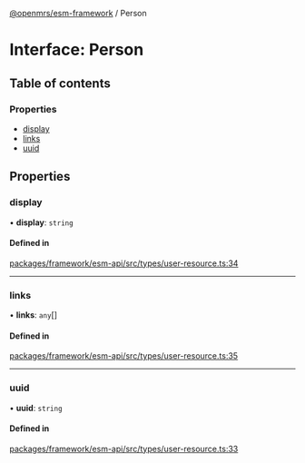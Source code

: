 [@openmrs/esm-framework](../API.md) / Person

# Interface: Person

## Table of contents

### Properties

- [display](Person.md#display)
- [links](Person.md#links)
- [uuid](Person.md#uuid)

## Properties

### display

• **display**: `string`

#### Defined in

[packages/framework/esm-api/src/types/user-resource.ts:34](https://github.com/openmrs/openmrs-esm-core/blob/main/packages/framework/esm-api/src/types/user-resource.ts#L34)

___

### links

• **links**: `any`[]

#### Defined in

[packages/framework/esm-api/src/types/user-resource.ts:35](https://github.com/openmrs/openmrs-esm-core/blob/main/packages/framework/esm-api/src/types/user-resource.ts#L35)

___

### uuid

• **uuid**: `string`

#### Defined in

[packages/framework/esm-api/src/types/user-resource.ts:33](https://github.com/openmrs/openmrs-esm-core/blob/main/packages/framework/esm-api/src/types/user-resource.ts#L33)

